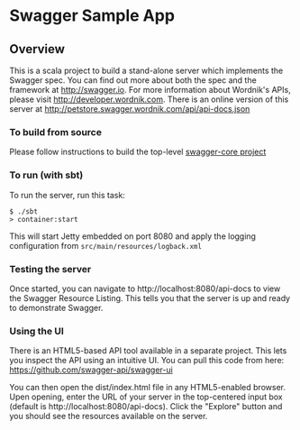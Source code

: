 # Swagger Sample App

## Overview
This is a scala project to build a stand-alone server which implements the Swagger spec.  You can find out 
more about both the spec and the framework at http://swagger.io.  For more information 
about Wordnik's APIs, please visit http://developer.wordnik.com.  There is an online version of this
server at http://petstore.swagger.wordnik.com/api/api-docs.json

### To build from source
Please follow instructions to build the top-level [swagger-core project](https://github.com/swagger-api/swagger-core)


### To run (with sbt)
To run the server, run this task:

```
$ ./sbt
> container:start
```
This will start Jetty embedded on port 8080 and apply the logging configuration from `src/main/resources/logback.xml`

### Testing the server
Once started, you can navigate to http://localhost:8080/api-docs to view the Swagger Resource Listing.
This tells you that the server is up and ready to demonstrate Swagger.

### Using the UI
There is an HTML5-based API tool available in a separate project.  This lets you inspect the API using an 
intuitive UI.  You can pull this code from here:  https://github.com/swagger-api/swagger-ui

You can then open the dist/index.html file in any HTML5-enabled browser.  Upen opening, enter the
URL of your server in the top-centered input box (default is http://localhost:8080/api-docs).  Click the "Explore" 
button and you should see the resources available on the server.

